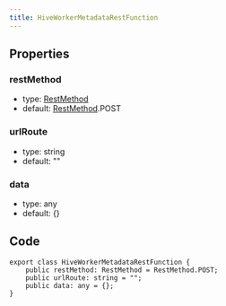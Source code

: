 ```yaml
---
title: HiveWorkerMetadataRestFunction
---
```


## Properties

### restMethod

-   type: <a href="../enums/rest-method">RestMethod</a>
-   default: <a href="../enums/rest-method">RestMethod</a>.POST

### urlRoute

-   type: string
-   default: ""

### data

-   type: any
-   default: {}

## Code

```
export class HiveWorkerMetadataRestFunction {
    public restMethod: RestMethod = RestMethod.POST;
    public urlRoute: string = "";
    public data: any = {};
}
```
